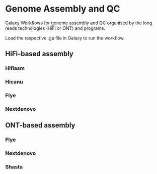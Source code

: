 # Genome Assembly and QC
Galaxy Workflows for genome assembly and QC organised by the long reads technologies (HiFi or ONT) and programs.

Load the respective .ga file in Galaxy to run the workflow.

## HiFi-based assembly

### Hifiasm

### Hicanu

### Flye

### Nextdenovo

## ONT-based assembly

### Flye

### Nextdenovo

### Shasta
